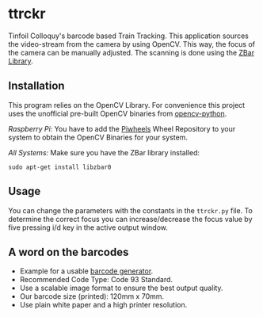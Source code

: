 # ttrckr

Tinfoil Colloquy's barcode based Train Tracking. This application sources the video-stream from the camera by using OpenCV. This way, the focus of the camera can be manually adjusted. The scanning is done using the [ZBar Library](http://zbar.sourceforge.net/).


## Installation

This program relies on the OpenCV Library. For convenience this project uses the unofficial pre-built OpenCV binaries from [opencv-python](https://pypi.org/project/opencv-python/).

_Raspberry Pi:_ You have to add the [Piwheels](https://www.piwheels.org/) Wheel Repository to your system to obtain the OpenCV Binaries for your system.

_All Systems:_ Make sure you have the ZBar library installed:

```shell script
sudo apt-get install libzbar0
```

## Usage

You can change the parameters with the constants in the `ttrckr.py` file. To determine the correct focus you can increase/decrease the focus value by five pressing i/d key in the active output window.


## A word on the barcodes

- Example for a usable [barcode generator](https://products.aspose.app/barcode/generate).
- Recommended Code Type: Code 93 Standard.
- Use a scalable image format to ensure the best output quality.
- Our barcode size (printed): 120mm x 70mm.
- Use plain white paper and a high printer resolution.
